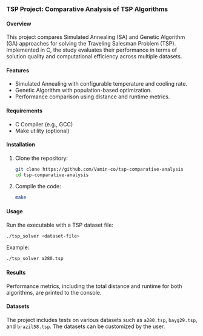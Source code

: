 ### TSP Project: Comparative Analysis of TSP Algorithms

#### Overview
This project compares Simulated Annealing (SA) and Genetic Algorithm (GA) approaches for solving the Traveling Salesman Problem (TSP). Implemented in C, the study evaluates their performance in terms of solution quality and computational efficiency across multiple datasets.

#### Features
- Simulated Annealing with configurable temperature and cooling rate.
- Genetic Algorithm with population-based optimization.
- Performance comparison using distance and runtime metrics.

#### Requirements
- C Compiler (e.g., GCC)
- Make utility (optional)

#### Installation
1. Clone the repository:
   ```bash
   git clone https://github.com/Vamin-co/tsp-comparative-analysis
   cd tsp-comparative-analysis
   ```
2. Compile the code:
   ```bash
   make
   ```

#### Usage
Run the executable with a TSP dataset file:
```bash
./tsp_solver <dataset-file>
```
Example:
```bash
./tsp_solver a280.tsp
```

#### Results
Performance metrics, including the total distance and runtime for both algorithms, are printed to the console. 

#### Datasets
The project includes tests on various datasets such as `a280.tsp`, `bayg29.tsp`, and `brazil58.tsp`. The datasets can be customized by the user.

